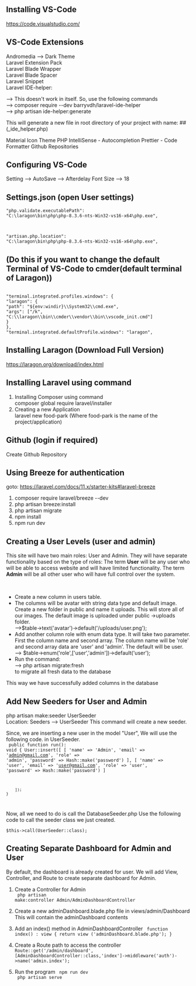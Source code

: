 ## Installing VS-Code

https://code.visualstudio.com/

## VS-Code Extensions

Andromedia --> Dark Theme<br/>
Laravel Extension Pack<br/>
Laravel Blade Wrapper<br/>
Laravel Blade Spacer<br/>
Laravel Snippet<br/>
Laravel IDE-helper:<br/>

--> This doesn't work in itself. So, use the following commands<br/>
--> composer require --dev barryvdh/laravel-ide-helper<br/>
--> php artisan ide-helper:generate<br/>

This will generate a new file in root directory of your project with name: ##(\_ide_helper.php)

Material Icon Theme
PHP IntelliSense - Autocompletion
Prettier - Code Formatter
Github Repositories

## Configuring VS-Code

Setting --> AutoSave --> Afterdelay
Font Size --> 18

## Settings.json (open User settings)

<code>"php.validate.executablePath": "C:\\laragon\\bin\\php\\php-8.3.6-nts-Win32-vs16-x64\\php.exe",

"artisan.php.location": "C:\\laragon\\bin\\php\\php-8.3.6-nts-Win32-vs16-x64\\php.exe",</code>

## (Do this if you want to change the default Terminal of VS-Code to cmder(default terminal of Laragon))

<code>
"terminal.integrated.profiles.windows": {
"laragon": {
"path": "${env:windir}\\System32\\cmd.exe",
"args": ["/k", "C:\\laragon\\bin\\cmder\\vendor\\bin\\vscode_init.cmd"]
}
},
"terminal.integrated.defaultProfile.windows": "laragon",</code>

## Installing Laragon (Download Full Version)

https://laragon.org/download/index.html

## Installing Laravel using command

1. Installing Composer using command<br/>
   composer global require laravel/installer
2. Creating a new Application<br/>
   laravel new food-park (Where food-park is the name of the project/application)

## Github (login if required)

Create Github Repository

## Using Breeze for authentication

goto: https://laravel.com/docs/11.x/starter-kits#laravel-breeze

1. composer require laravel/breeze --dev
2. php artisan breeze:install
3. php artisan migrate
4. npm install
5. npm run dev

## Creating a User Levels (user and admin)

This site will have two main roles: User and Admin.
They will have separate functionality based on the type of roles:
The term <b>User</b> will be any user who will be able to access website and will have limited functionality.
The term <b>Admin</b> will be all other user who will have full control over the system.

<br/>
<ul>
<li>Create a new column in users table.</li>
<li>The columns will be avatar with string data type and default image. 
Create a new folder in public and name it uploads. This will store all of our images. The default image is uploaded under public ->uploads folder. <br/>
-->$table->text('avatar')->default('/uploads/user.png');
</li>
<li>Add another column role with enum data type. It will take two parameter. 
First the column name and second array. The column name will be 'role' and second array data are 'user' and 'admin'. The default will be user.<br/>
--> $table->enum('role',['user','admin'])->default('user');
</li>
<li>Run the command: <br/>
--> php artisan migrate:fresh<br/>
to migrate all fresh data to the database
</li>
</ul>
This way we have successfully added columns in the database

## Add New Seeders for User and Admin

php artisan make:seeder UserSeeder<br/>
Location: Seeders --> UserSeeder
This command will create a new seeder. <br/>

Since, we are inserting a new user in the model "User", We will use
the following code. in UserSeeder.
<br/>
<code>
public function run(): void
{
User::insert([
[
'name' => 'Admin',
'email' => 'admin@gmail.com',
'role' => 'admin',
'password' => Hash::make('password')
],
[
'name' => 'user',
'email' => 'user@gmail.com',
'role' => 'user',
'password' => Hash::make('password')
]

        ]);
    }

</code>

Now, all we need to do is call the DatabaseSeeder.php
Use the following code to call the seeder class we just created.<br/>
<code>
$this->call(UserSeeder::class);
</code>

## Creating Separate Dashboard for Admin and User

By default, the dashboard is already created for user. We will add View, Controller, and Route to create separate dashboard for Admin.

1. Create a Controller for Admin <br/>
   <code>
   php artisan make:controller Admin/AdminDashboardController
   </code>

2. Create a new adminDashboard.blade.php file in views/admin/Dashboard
   This will contain the adminDashboard contents

3. Add an index() method in AdminDashboardController
   <code>
   function index() : view {
   return view ('adminDashboard.blade.php');
   }
   </code>

4. Create a Route path to access the controller
   <code>
   Route::get('/admin/dashboard',[AdminDashboardController::class,'index']->middleware('auth')->name('admin.index');
   </code>

5. Run the program
   <code>
   npm run dev<br/>
   php artisan serve
   </code>
